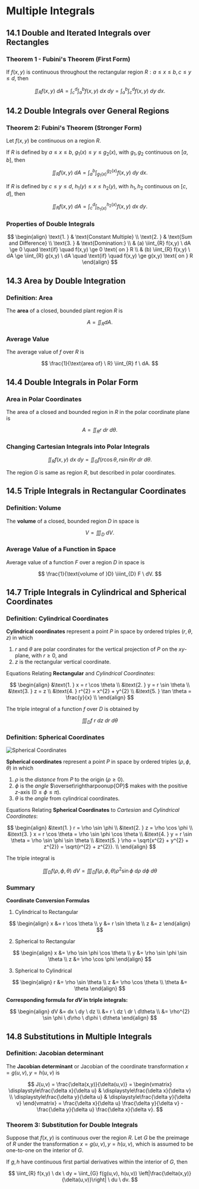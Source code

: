 # Multiple Integrals

## 14.1 Double and Iterated Integrals over Rectangles

### Theorem 1 - Fubini's Theorem (First Form)

If $f(x,y)$ is continuous throughout the rectangular region $R: a \le x \le b, c \le y \le d$, then

$$
\iint_{R} f(x,y) \ dA =
\int_{c}^{d} \int_{a}^{b} f(x,y) \ dx \ dy =
\int_{a}^{b} \int_{c}^{d} f(x,y) \ dy \ dx.
$$
## 14.2 Double Integrals over General Regions

### Theorem 2: Fubini's Theorem (Stronger Form)

Let $f(x,y)$ be continuous on a region $R$.

If $R$ is defined by $a \le x \le b$, $g_{1}(x) \le y \le g_{2}(x)$, with $g_{1}, g_{2}$ continuous on $[a,b]$, then

$$
\iint_{R} f(x,y) \ dA = 
\int_{a}^{b} \int_{g_{1}(x)}^{g_{2}(x)} f(x,y) \ dy \ dx.
$$

If $R$ is defined by $c \le y \le d$, $h_{1}(y) \le x \le h_{2}(y)$, with $h_{1}, h_{2}$ continuous on $[c,d]$, then

$$
\iint_{R} f(x,y) \ dA = 
\int_{c}^{d} \int_{h_{1}(x)}^{h_{2}(x)} f(x,y) \ dx \ dy.
$$

### Properties of Double Integrals

$$
\begin{align}
\text{1. } & \text{Constant Multiple} \\
\text{2. } & \text{Sum and Difference} \\
\text{3. } & \text{Domination:} \\
& (a) \iint_{R} f(x,y) \ dA \ge 0 \quad \text{if} \quad f(x,y) \ge 0 \text{ on } R \\
& (b) \iint_{R} f(x,y) \ dA \ge \iint_{R} g(x,y) \ dA \quad \text{if} \quad f(x,y) \ge g(x,y) \text{ on } R
\end{align}
$$

## 14.3 Area by Double Integration

### Definition: Area

The **area** of a closed, bounded plant region $R$ is

$$
A = \iint_{R} dA.
$$

### Average Value

The average value of $f$ over $R$ is

$$
\frac{1}{\text{area of} \ R} \iint_{R} f \ dA.
$$

## 14.4 Double Integrals in Polar Form

### Area in Polar Coordinates

The area of a closed and bounded region in $R$ in the polar coordinate plane is

$$
A = \iint_{R} r \ dr \ d\theta.
$$

### Changing Cartesian Integrals into Polar Integrals

$$
\iint_{R} f(x,y) \ dx \ dy
= \iint_{G} f(r \cos \theta, r \sin \theta) r \ dr \ d \theta.
$$

The region $G$ is same as region $R$, but described in polar coordinates.

## 14.5 Triple Integrals in Rectangular Coordinates

### Definition: Volume

The **volume** of a closed, bounded region $D$ in space is

$$
V = \iiint_{D} \ dV.
$$

### Average Value of a Function in Space

Average value of a function $F$ over a region $D$ in space is

$$
\frac{1}{\text{volume of }D} \iiint_{D} F \ dV.
$$

## 14.7 Triple Integrals in Cylindrical and Spherical Coordinates

### Definition: Cylindrical Coordinates

**Cylindrical coordinates** represent a point $P$ in space by ordered triples $(r, \theta, z)$ in which

1. $r$ and $\theta$ are polar coordinates for the vertical projection of $P$ on the $xy$-plane, with $r \ge 0$, and
2. $z$ is the rectangular vertical coordinate.

Equations Relating **Rectangular** and *Cylindrical Coordinates*:

$$
\begin{align}
&\text{1. } x = r \cos \theta \\
&\text{2. } y = r \sin \theta \\
&\text{3. } z = z \\
&\text{4. } r^{2} = x^{2} + y^{2} \\
&\text{5. } \tan \theta = \frac{y}{x} \\
\end{align}
$$

The triple integral of a function $f$ over $D$ is obtained by

$$
\iiint_{D} f \ r \ dz \ dr \ d \theta
$$

### Definition: Spherical Coordinates

![Spherical Coordinates](spherical_coordinates.png)

**Spherical coordinates** represent a point $P$ in space by ordered triples $(\rho, \phi, \theta)$ in which

1. $\rho$ is the *distance* from $P$ to the origin $(\rho \ge 0)$.
2. $\phi$ is the *angle* $\overset\rightharpoonup{OP}$ makes with the positive $z$-axis $(0 \le \phi \le \pi)$.
3. $\theta$ is the *angle* from cylindrical coordinates.

Equations Relating **Spherical Coordinates** to *Cartesian* and *Cylindrical Coordinates*:

$$
\begin{align}
&\text{1. } r = \rho \sin \phi \\
&\text{2. } z = \rho \cos \phi \\
&\text{3. } x = r \cos \theta = \rho \sin \phi \cos \theta \\
&\text{4. } y = r \sin \theta = \rho \sin \phi \sin \theta \\
&\text{5. } \rho = \sqrt{x^{2} + y^{2} + z^{2}} = \sqrt{r^{2} + z^{2}}. \\
\end{align}
$$

The triple integral is

$$
\iiint_{D} f(\rho, \phi, \theta) \ dV =
\iiint_{D} f(\rho, \phi, \theta) \rho^{2} \sin{\phi} \ d\rho \ d\phi \ d\theta
$$

### Summary

**Coordinate Conversion Formulas**

1. Cylindrical to Rectangular

$$
\begin{align}
x &= r \cos \theta \\
y &= r \sin \theta \\
z &= z
\end{align}
$$

2. Spherical to Rectangular

$$
\begin{align}
x &= \rho \sin \phi \cos \theta \\
y &= \rho \sin \phi \sin \theta \\
z &= \rho \cos \phi
\end{align}
$$

3. Spherical to Cylindrical

$$
\begin{align}
r &= \rho \sin \theta \\
z &= \rho \cos \theta \\
\theta &= \theta
\end{align}
$$

**Corresponding formula for $dV$ in triple integrals:**

$$
\begin{align}
dV &= dx \ dy \ dz \\
&= r \ dz \ dr \ d\theta \\
&= \rho^{2} \sin \phi \ d\rho \ d\phi \ d\theta
\end{align}
$$

## 14.8 Substitutions in Multiple Integrals

### Definition: Jacobian determinant

The **Jacobian determinant** or Jacobian of the coordinate transformation $x = g(u,v), y = h(u,v)$ is

$$
J(u,v) =
\frac{\delta(x,y)}{\delta(u,v)} =
\begin{vmatrix}
\displaystyle\frac{\delta x}{\delta u} & \displaystyle\frac{\delta x}{\delta v} \\
\displaystyle\frac{\delta y}{\delta u} & \displaystyle\frac{\delta y}{\delta v}
\end{vmatrix} =
\frac{\delta x}{\delta u} \frac{\delta y}{\delta v} - \frac{\delta y}{\delta u} \frac{\delta x}{\delta v}.
$$

### Theorem 3: Substitution for Double Integrals

Suppose that $f(x,y)$ is continuous over the region $R$. Let $G$ be the preimage of $R$ under the transformation $x = g(u,v), y = h(u,v)$, which is assumed to be one-to-one on the interior of $G$.

If $g, h$ have continuous first partial derivatives within the interior of $G$, then

$$
\iint_{R} f(x,y) \ dx \ dy =
\iint_{G} f(g(u,v), h(u,v)) \left|\frac{\delta(x,y)}{\delta(u,v)}\right| \ du \ dv.
$$


